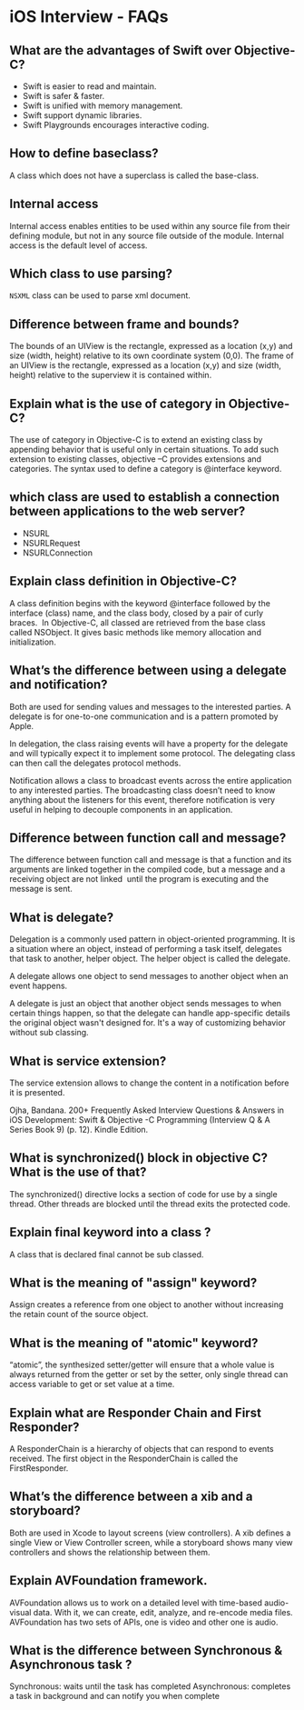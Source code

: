 # iOS Interview - FAQs

## What are the advantages of Swift over Objective-C?

- Swift is easier to read and maintain.
- Swift is safer & faster.
- Swift is unified with memory management.
- Swift support dynamic libraries.
- Swift Playgrounds encourages interactive coding.

## How to define baseclass?

A class which does not have a superclass is called the base-class.

## Internal access

Internal access enables entities to be used within any source file from their defining module, but not in any source file outside of the module. Internal access is the default level of access.

## Which class to use parsing?

`NSXML` class can be used to parse xml document.

## Difference between frame and bounds?

The bounds of an UIView is the rectangle, expressed as a location (x,y) and size (width, height) relative to its own coordinate system (0,0). The frame of an UIView is the rectangle, expressed as a location (x,y) and size (width, height) relative to the superview it is contained within.

## Explain what is the use of category in Objective-C?

The use of category in Objective-C is to extend an existing class by appending behavior that is useful only in certain situations. To add such extension to existing classes, objective –C provides extensions and categories. The syntax used to define a category is @interface keyword.

## which class are used to establish a connection between applications to the web server?

- NSURL
- NSURLRequest
- NSURLConnection

## Explain class definition in Objective-C?

A class definition begins with the keyword @interface followed by the interface (class) name, and the class body, closed by a pair of curly braces.  In Objective-C, all classed are retrieved from the base class called NSObject. It gives basic methods like memory allocation and initialization.

## What’s the difference between using a delegate and notification?

Both are used for sending values and messages to the interested parties. A delegate is for one-to-one communication and is a pattern promoted by Apple.

In delegation, the class raising events will have a property for the delegate and will typically expect it to implement some protocol. The delegating class can then call the delegates protocol methods.

Notification allows a class to broadcast events across the entire application to any interested parties. The broadcasting class doesn’t need to know anything about the listeners for this event, therefore notification is very useful in helping to decouple components in an application.

## Difference between function call and message?

The difference between function call and message is that a function and its arguments are linked together in the compiled code, but a message and a receiving object are not linked  until the program is executing and the message is sent.

## What is delegate?

Delegation is a commonly used pattern in object-oriented programming. It is a situation where an object, instead of performing a task itself, delegates that task to another, helper object. The helper object is called the delegate.

A delegate allows one object to send messages to another object when an event happens.

A delegate is just an object that another object sends messages to when certain things happen, so that the delegate can handle app-specific details the original object wasn't designed for. It's a way of customizing behavior without sub classing.

## What is service extension?

The service extension allows to change the content in a notification before it is presented.

Ojha, Bandana. 200+ Frequently Asked Interview Questions & Answers in iOS Development: Swift & Objective -C Programming (Interview Q & A Series Book 9) (p. 12). Kindle Edition.

## What is synchronized() block in objective C? What is the use of that?

The synchronized() directive locks a section of code for use by a single thread. Other threads are blocked until the thread exits the protected code.

## Explain final keyword into a class ?

A class that is declared final cannot be sub classed.

## What is the meaning of "assign" keyword?

Assign creates a reference from one object to another without increasing the retain count of the source object.

## What is the meaning of "atomic" keyword?

“atomic”, the synthesized setter/getter will ensure that a whole value is always returned from the getter or set by the setter, only single thread can access variable to get or set value at a time.

## Explain what are Responder Chain and First Responder?

A ResponderChain is a hierarchy of objects that can respond to events received. The first object in the ResponderChain is called the FirstResponder.

## What’s the difference between a xib and a storyboard?

Both are used in Xcode to layout screens (view controllers). A xib defines a single View or View Controller screen, while a storyboard shows many view controllers and shows the relationship between them.

## Explain AVFoundation framework.

AVFoundation allows us to work on a detailed level with time-based audio-visual data. With it, we can create, edit, analyze, and re-encode media files. AVFoundation has two sets of APIs, one is video and other one is audio.

## What is the difference between Synchronous & Asynchronous task ?

Synchronous: waits until the task has completed Asynchronous: completes a task in background and can notify you when complete
